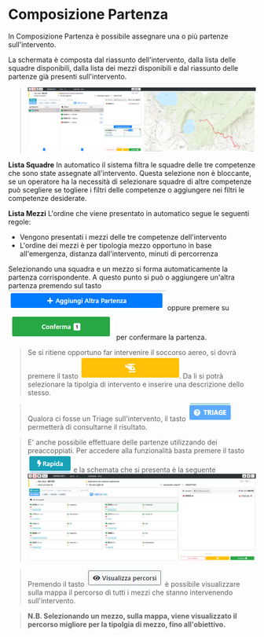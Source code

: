# Composizione Partenza

In Composizione Partenza è possibile assegnare una o più partenze sull'intervento.

La schermata è composta dal riassunto dell'intervento, dalla lista delle squadre disponibili, dalla lista dei mezzi disponibili e dal riassunto delle partenze già presenti sull'intervento.

> ![Composizione Partenza](./img/ComposizionePartenza.png)

<b>Lista Squadre</b>
In automatico il sistema filtra le squadre delle tre competenze che sono state assegnate all'intervento.
Questa selezione non è bloccante, se un operatore ha la necessità di selezionare squadre di altre competenze può scegliere se togliere i filtri delle competenze o aggiungere nei filtri le competenze desiderate.

<b>Lista Mezzi</b>
L'ordine che viene presentato in automatico segue le seguenti regole:
- Vengono presentati i mezzi delle tre competenze dell'intervento
- L'ordine dei mezzi è per tipologia mezzo opportuno in base all'emergenza, distanza dall'intervento, minuti di percorrenza

Selezionando una squadra e un mezzo si forma automaticamente la partenza corrispondente. 
A questo punto si può o aggiungere un'altra partenza premendo sul tasto ![Composizione Partenza](./img/btn_AddPartenza.png) oppure premere su ![Composizione Partenza](./img/btn_conferma.png) per confermare la partenza.

> Se si ritiene opportuno far intervenire il soccorso aereo, si dovrà premere il tasto ![Composizione Partenza](./img/btn_SocAereo.png). Da li si potrà selezionare la tipolgia di intervento e inserire una descrizione dello stesso. 

> Qualora ci fosse un Triage sull'intervento, il tasto ![Composizione Partenza](./img/btn_triage.png) permetterà di consultarne il risultato.

> E' anche possibile effettuare delle partenze utilizzando dei preaccoppiati. Per accedere alla funzionalità basta premere il tasto ![Composizione Partenza](./img/btn_rapida.png) e la schemata che si presenta è la seguente
![Composizione Partenza](./img/ComposizionePartenza_Preaccoppiati.png)

> Premendo il tasto ![Composizione Partenza](./img/btn_percorsi.png) è possibile visualizzare sulla mappa il percorso di tutti i mezzi che stanno intervenendo sull'intervento.

> <b>N.B. Selezionando un mezzo, sulla mappa, viene visualizzato il percorso migliore per la tipolgia di mezzo, fino all'obiettivo.</b>

